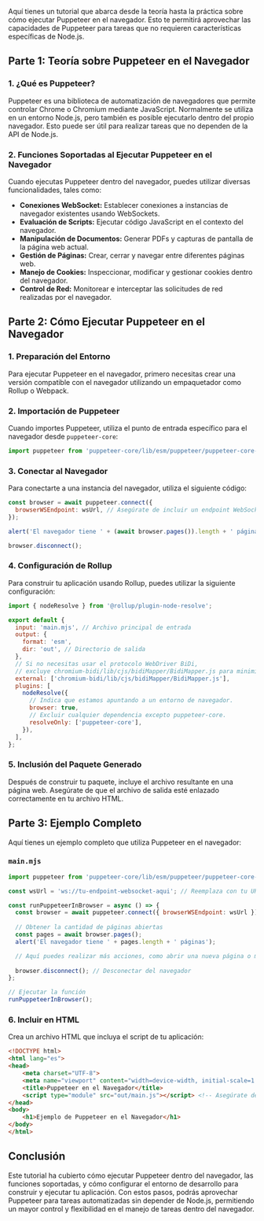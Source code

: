Aquí tienes un tutorial que abarca desde la teoría hasta la práctica sobre cómo ejecutar Puppeteer en el navegador. Esto te permitirá aprovechar las capacidades de Puppeteer para tareas que no requieren características específicas de Node.js.

## Parte 1: Teoría sobre Puppeteer en el Navegador

### 1. ¿Qué es Puppeteer?

Puppeteer es una biblioteca de automatización de navegadores que permite controlar Chrome o Chromium mediante JavaScript. Normalmente se utiliza en un entorno Node.js, pero también es posible ejecutarlo dentro del propio navegador. Esto puede ser útil para realizar tareas que no dependen de la API de Node.js.

### 2. Funciones Soportadas al Ejecutar Puppeteer en el Navegador

Cuando ejecutas Puppeteer dentro del navegador, puedes utilizar diversas funcionalidades, tales como:

- **Conexiones WebSocket:** Establecer conexiones a instancias de navegador existentes usando WebSockets.
- **Evaluación de Scripts:** Ejecutar código JavaScript en el contexto del navegador.
- **Manipulación de Documentos:** Generar PDFs y capturas de pantalla de la página web actual.
- **Gestión de Páginas:** Crear, cerrar y navegar entre diferentes páginas web.
- **Manejo de Cookies:** Inspeccionar, modificar y gestionar cookies dentro del navegador.
- **Control de Red:** Monitorear e interceptar las solicitudes de red realizadas por el navegador.

## Parte 2: Cómo Ejecutar Puppeteer en el Navegador

### 1. Preparación del Entorno

Para ejecutar Puppeteer en el navegador, primero necesitas crear una versión compatible con el navegador utilizando un empaquetador como Rollup o Webpack. 

### 2. Importación de Puppeteer

Cuando importes Puppeteer, utiliza el punto de entrada específico para el navegador desde `puppeteer-core`:

```javascript
import puppeteer from 'puppeteer-core/lib/esm/puppeteer/puppeteer-core-browser.js';
```

### 3. Conectar al Navegador

Para conectarte a una instancia del navegador, utiliza el siguiente código:

```javascript
const browser = await puppeteer.connect({
  browserWSEndpoint: wsUrl, // Asegúrate de incluir un endpoint WebSocket válido
});

alert('El navegador tiene ' + (await browser.pages()).length + ' páginas');

browser.disconnect();
```

### 4. Configuración de Rollup

Para construir tu aplicación usando Rollup, puedes utilizar la siguiente configuración:

```javascript
import { nodeResolve } from '@rollup/plugin-node-resolve';

export default {
  input: 'main.mjs', // Archivo principal de entrada
  output: {
    format: 'esm',
    dir: 'out', // Directorio de salida
  },
  // Si no necesitas usar el protocolo WebDriver BiDi,
  // excluye chromium-bidi/lib/cjs/bidiMapper/BidiMapper.js para minimizar el tamaño del paquete.
  external: ['chromium-bidi/lib/cjs/bidiMapper/BidiMapper.js'],
  plugins: [
    nodeResolve({
      // Indica que estamos apuntando a un entorno de navegador.
      browser: true,
      // Excluir cualquier dependencia excepto puppeteer-core.
      resolveOnly: ['puppeteer-core'],
    }),
  ],
};
```

### 5. Inclusión del Paquete Generado

Después de construir tu paquete, incluye el archivo resultante en una página web. Asegúrate de que el archivo de salida esté enlazado correctamente en tu archivo HTML.

## Parte 3: Ejemplo Completo

Aquí tienes un ejemplo completo que utiliza Puppeteer en el navegador:

### `main.mjs`

```javascript
import puppeteer from 'puppeteer-core/lib/esm/puppeteer/puppeteer-core-browser.js';

const wsUrl = 'ws://tu-endpoint-websocket-aqui'; // Reemplaza con tu URL de WebSocket válida

const runPuppeteerInBrowser = async () => {
  const browser = await puppeteer.connect({ browserWSEndpoint: wsUrl });
  
  // Obtener la cantidad de páginas abiertas
  const pages = await browser.pages();
  alert('El navegador tiene ' + pages.length + ' páginas');

  // Aquí puedes realizar más acciones, como abrir una nueva página o manipular cookies
  
  browser.disconnect(); // Desconectar del navegador
};

// Ejecutar la función
runPuppeteerInBrowser();
```

### 6. Incluir en HTML

Crea un archivo HTML que incluya el script de tu aplicación:

```html
<!DOCTYPE html>
<html lang="es">
<head>
    <meta charset="UTF-8">
    <meta name="viewport" content="width=device-width, initial-scale=1.0">
    <title>Puppeteer en el Navegador</title>
    <script type="module" src="out/main.js"></script> <!-- Asegúrate de que el path sea correcto -->
</head>
<body>
    <h1>Ejemplo de Puppeteer en el Navegador</h1>
</body>
</html>
```

## Conclusión

Este tutorial ha cubierto cómo ejecutar Puppeteer dentro del navegador, las funciones soportadas, y cómo configurar el entorno de desarrollo para construir y ejecutar tu aplicación. Con estos pasos, podrás aprovechar Puppeteer para tareas automatizadas sin depender de Node.js, permitiendo un mayor control y flexibilidad en el manejo de tareas dentro del navegador.